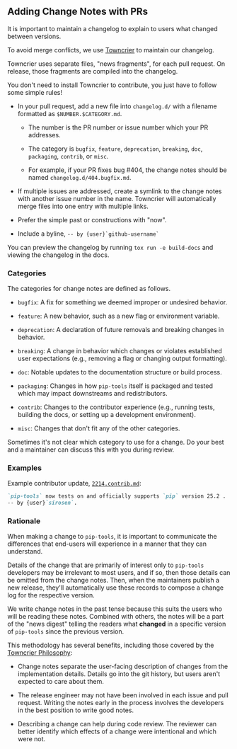 ## Adding Change Notes with PRs

It is important to maintain a changelog to explain to users what changed
between versions.

To avoid merge conflicts, we use
[Towncrier](https://towncrier.readthedocs.io/en/stable/) to maintain our
changelog.

Towncrier uses separate files, "news fragments", for each pull request.
On release, those fragments are compiled into the changelog.

You don't need to install Towncrier to contribute, you just have to follow some
simple rules!

- In your pull request, add a new file into `changelog.d/` with a filename
  formatted as `$NUMBER.$CATEGORY.md`.

  - The number is the PR number or issue number which your PR addresses.

  - The category is `bugfix`, `feature`, `deprecation`, `breaking`, `doc`,
    `packaging`, `contrib`, or `misc`.

  - For example, if your PR fixes bug #404, the change notes should be named
    `changelog.d/404.bugfix.md`.

- If multiple issues are addressed, create a symlink to the change notes with
  another issue number in the name.
  Towncrier will automatically merge files into one entry with multiple links.

- Prefer the simple past or constructions with "now".

- Include a byline, `` -- by {user}`github-username` ``

You can preview the changelog by running `tox run -e build-docs` and viewing
the changelog in the docs.

### Categories

The categories for change notes are defined as follows.

- `bugfix`: A fix for something we deemed improper or undesired behavior.

- `feature`: A new behavior, such as a new flag or environment variable.

- `deprecation`: A declaration of future removals and breaking changes in behavior.

- `breaking`: A change in behavior which changes or violates established user expectations
  (e.g., removing a flag or changing output formatting).

- `doc`: Notable updates to the documentation structure or build process.

- `packaging`: Changes in how `pip-tools` itself is packaged and tested which may impact downstreams and redistributors.

- `contrib`: Changes to the contributor experience
  (e.g., running tests, building the docs, or setting up a development environment).

- `misc`: Changes that don't fit any of the other categories.

Sometimes it's not clear which category to use for a change.
Do your best and a maintainer can discuss this with you during review.

### Examples

Example contributor update, [`2214.contrib.md`](https://github.com/jazzband/pip-tools/pull/2214):

```md
`pip-tools` now tests on and officially supports `pip` version 25.2 .
-- by {user}`sirosen`.
```

### Rationale

When making a change to `pip-tools`, it is important to communicate the differences that end-users will experience in a manner that they can understand.

Details of the change that are primarily of interest only to `pip-tools` developers may be irrelevant to most users, and if so, then those details can be omitted from the change notes.
Then, when the maintainers publish a new release, they'll automatically use these records to compose a change log for the respective version.

We write change notes in the past tense because this suits the users who will be reading these notes.
Combined with others, the notes will be a part of the "news digest" telling the readers what **changed** in a specific version of `pip-tools` since the previous version.

This methodology has several benefits, including those covered by the
[Towncrier Philosophy](https://towncrier.readthedocs.io/en/stable/#philosophy):

- Change notes separate the user-facing description of changes from the implementation details.
  Details go into the git history, but users aren't expected to care about them.

- The release engineer may not have been involved in each issue and pull request.
  Writing the notes early in the process involves the developers in the best position to write good notes.

- Describing a change can help during code review.
  The reviewer can better identify which effects of a change were intentional and which were not.
